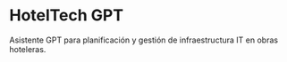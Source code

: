 # HotelTech GPT

Asistente GPT para planificación y gestión de infraestructura IT en obras hoteleras.
